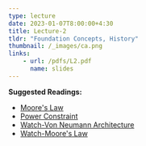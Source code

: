 ```yaml
---
type: lecture
date: 2023-01-07T8:00:00+4:30
title: Lecture-2
tldr: "Foundation Concepts, History"
thumbnail: /_images/ca.png
links: 
    - url: /pdfs/L2.pdf
      name: slides
---
```

**Suggested Readings:**
- [Moore's Law](https://dipsankarb.github.io/wi23-csl7070/pdfs/moore.pdf)
- [Power Constraint](https://dipsankarb.github.io/wi23-csl7070/pdfs/power.pdf)
- [Watch-Von Neumann Architecture](https://www.youtube.com/watch?v=Ml3-kVYLNr8)
- [Watch-Moore's Law](https://www.youtube.com/watch?v=X8v1BB0UaDs)

